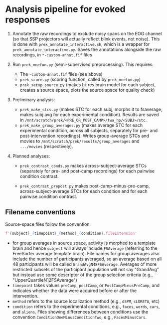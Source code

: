 # Analysis pipeline for evoked responses

1. Annotate the raw recordings to exclude noisy spans on the EOG channel (so
   that SSP projectors will actually reflect blink events, not noise). This is
   done with `prek_annotate_interactive.sh`, which is a wrapper for
   `prek_annotate_interactive.py`. Saves the annotations alongside the raw
   recordings, in `*-custom-annot.fif` files

2. Run `prek_mnefun.py` (semi-supervised preprocessing). This requires:
    - The `-custom-annot.fif` files (see above)
    - `prek_score.py` (scoring function, called by `prek_mnefun.py`)
    - `prek_setup_source.py` (makes hi-res brain model for each subject,
      creates a source space, plots the source space for quality check)

3. Preliminary analysis:
    - `prek_make_stcs.py` (makes STC for each subj, morphs it to fsaverage,
      makes subj avg for each experimental condition). Results
      are saved in `/mnt/scratch/prek/<PRE_OR_POST_CAMP>/twa_hp/<SUBJ>/stc`.
    - `prek_make_group_averages.py` (makes average STC for each experimental
      condition, across all subjects, separately for pre- and post-intervention
      recordings). Writes group-average STCs and movies to
      `/mnt/scratch/prek/results/group_averages` and `.../movies`
      (respectively).

4. Planned analyses:
    - `prek_contrast_conds.py` makes across-subject-average STCs (separately
      for pre- and post-camp recordings) for each pairwise condition contrast.

    - `prek_contrast_prepost.py` makes post-camp-minus-pre-camp,
      across-subject-average STCs for each condition and for each pairwise
      condition contrast.

## Filename conventions

Source-space files follow the convention:

```python
f'{subject}_{timepoint}_{method}_{condition}.fileExtension'
```

- for group averages in source space, activity is morphed to a template brain
  and hence `subject` will always include `FSAverage` (referring to the
  FreeSurfer average template brain). File names for group averages also
  include the number of participants averaged, so an average based on all 48
  participants will be called `GrandAvgN48FSAverage`. Averages of more
  restricted subsets of the participant population will not say "GrandAvg" but
  instead use some descriptor of the group selection criteria (e.g.,
  "UpperQuartileN12FSAverage")
- `timepoint` takes values `preCamp`, `postCamp`, or `PostCampMinusPreCamp`,
  and indicates whether the data were acquired before or after the
  intervention.
- `method` refers to the source localization method (e.g., `dSPM`, `sLORETA`,
  etc)
- `condition` refers to the experimental conditions, e.g., `faces`, `words`,
  `cars`, and `aliens`. Files showing differences between conditions use the
  convention `ConditionOneMinusConditionTwo`, e.g., `FacesMinusCars`.
